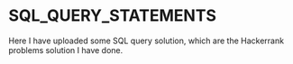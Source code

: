 # SQL_QUERY_STATEMENTS
Here I have uploaded some SQL query solution, which are the Hackerrank problems solution I have done.
